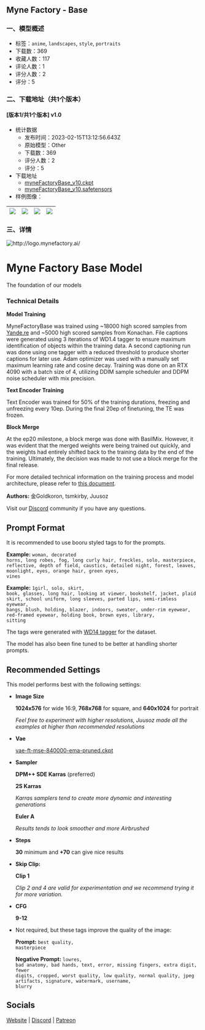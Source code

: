 ## Myne Factory - Base
### 一、模型概述

- 标签：`anime`, `landscapes`, `style`, `portraits`
- 下载数：369
- 收藏人数：117
- 评论人数：1
- 评分人数：2
- 评分：5

### 二、下载地址（共1个版本）

#### [版本1/共1个版本] v1.0

- 统计数据
  - 发布时间：2023-02-15T13:12:56.643Z
  - 原始模型：Other
  - 下载数：369
  - 评分人数：2
  - 评分：5
- 下载地址
  - [myneFactoryBase_v10.ckpt](https://civitai.com/api/download/models/10764?type=Model&format=PickleTensor&size=full&fp=fp16)
  - [myneFactoryBase_v10.safetensors](https://civitai.com/api/download/models/10764)
- 样例图像：

| <img src="https://image.civitai.com/xG1nkqKTMzGDvpLrqFT7WA/6255b0af-dfb9-48f2-dc04-34d9700cc100/width=450/104184.jpeg" /> | <img src="https://image.civitai.com/xG1nkqKTMzGDvpLrqFT7WA/a3ef29d0-14ea-44a9-74fe-00e1a2a31c00/width=450/104280.jpeg" /> | <img src="https://image.civitai.com/xG1nkqKTMzGDvpLrqFT7WA/00c5d285-2f46-4e15-620b-0f21f2ac7400/width=450/104194.jpeg" /> | <img src="https://image.civitai.com/xG1nkqKTMzGDvpLrqFT7WA/9bb3fd5e-5461-45a8-849e-7e4f001d0200/width=450/104183.jpeg" /> |
| ---- | ---- | ---- | ---- |


### 三、详情
<img src="http://logo.mynefactory.ai/" alt="http://logo.mynefactory.ai/" /><h1>Myne Factory Base Model</h1><p>The foundation of our models</p><p></p><h3><strong>Technical Details</strong></h3><p><strong>Model Training</strong></p><p>MyneFactoryBase was trained using ~18000 high scored samples from <a target="_blank" rel="ugc" href="http://Yande.re">Yande.re</a> and ~5000 high scored samples from Konachan. File captions were generated using 3 iterations of WD1.4 tagger to ensure maximum identification of objects within the training data. A second captioning run was done using one tagger with a reduced threshold to produce shorter captions for later use. Adam optimizer was used with a manually set maximum learning rate and cosine decay. Training was done on an RTX 4090 with a batch size of 4, utilizing DDIM sample scheduler and DDPM noise scheduler with mix precision.</p><p><strong>Text Encoder Training</strong></p><p>Text Encoder was trained for 50% of the training durations, freezing and unfreezing every 10ep. During the final 20ep of finetuning, the TE was frozen.</p><p><strong>Block Merge</strong></p><p>At the ep20 milestone, a block merge was done with BasilMix. However, it was evident that the merged weights were being trained out quickly, and the weights had entirely shifted back to the training data by the end of the training. Ultimately, the decision was made to not use a block merge for the final release.</p><p>For more detailed technical information on the training process and model architecture, please refer to <a target="_blank" rel="ugc" href="https://docs.google.com/document/d/1smqGRy3Y2ADGWAXMLs9LoYmw9-_7M9f1bzlbux-O56w">this document</a>.</p><p><strong>Authors: </strong>金Goldkoron, tsmkirby, Juusoz</p><p>Visit our <a target="_blank" rel="ugc" href="https://discord.gg/GdJBzaTSCF">Discord</a> community if you have any questions.</p><p></p><h2><strong>Prompt Format</strong></h2><p>It is recommended to use booru styled tags to for the prompts.</p><p><strong>Example:</strong> <code>woman, decorated horns, long robes, fog, long curly hair, freckles, solo, masterpiece, reflective, depth of field, caustics, detailed night, forest, leaves, moonlight, eyes, orange hair, green eyes, vines</code></p><p><strong>Example:</strong> <code>1girl, solo, skirt, book, glasses, long hair, looking at viewer, bookshelf, jacket, plaid skirt, school uniform, long sleeves, parted lips, semi-rimless eyewear, bangs, blush, holding, blazer, indoors, sweater, under-rim eyewear, red-framed eyewear, holding book, brown eyes, library, sitting</code></p><p>The tags were generated with <a target="_blank" rel="ugc" href="https://github.com/toriato/stable-diffusion-webui-wd14-tagger">WD14 tagger</a> for the dataset.</p><p>The model has also been fine tuned to be better at handling shorter prompts.</p><p></p><h2><strong>Recommended Settings</strong></h2><p>This model performs best with the following settings:</p><ul><li><p><strong>Image Size</strong></p><p><strong>1024x576</strong> for wide 16:9, <strong>768x768</strong> for square, and <strong>640x1024</strong> for portrait</p><p><em>Feel free to experiment with higher resolutions, Juusoz made all the examples at higher than recommended resolutions</em></p></li><li><p><strong>Vae</strong></p><p><a target="_blank" rel="ugc" href="https://huggingface.co/stabilityai/sd-vae-ft-mse-original/blob/main/vae-ft-mse-840000-ema-pruned.ckpt">vae-ft-mse-840000-ema-pruned.ckpt</a></p></li><li><p><strong>Sampler</strong></p><p><strong>DPM++ SDE Karras</strong> (preferred)</p><p><strong>2S Karras</strong></p><p><em>Karras samplers tend to create more dynamic and interesting generations</em></p><p><strong>Euler A</strong></p><p><em>Results tends to look smoother and more Airbrushed</em></p></li><li><p><strong>Steps</strong></p><p><strong>30</strong> minimum and <strong>+70</strong> can give nice results</p></li><li><p><strong>Skip Clip:</strong></p><p><strong>Clip 1</strong></p><p><em>Clip 2 and 4 are valid for experimentation and we recommend trying it for more variation.</em></p></li><li><p><strong>CFG</strong></p><p><strong>9-12</strong></p></li><li><p>Not required, but these tags improve the quality of the image:</p><p><strong>Prompt:</strong> <code>best quality, masterpiece</code></p><p><strong>Negative Prompt:</strong> <code>lowres, bad anatomy, bad hands, text, error, missing fingers, extra digit, fewer digits, cropped, worst quality, low quality, normal quality, jpeg artifacts, signature, watermark, username, blurry</code></p></li></ul><p></p><h2><strong>Socials</strong></h2><p><a target="_blank" rel="ugc" href="https://mynefactory.ai">Website</a> | <a target="_blank" rel="ugc" href="https://discord.gg/GdJBzaTSCF">Discord</a> | <a target="_blank" rel="ugc" href="https://www.patreon.com/user?u=36154428">Patreon</a></p>